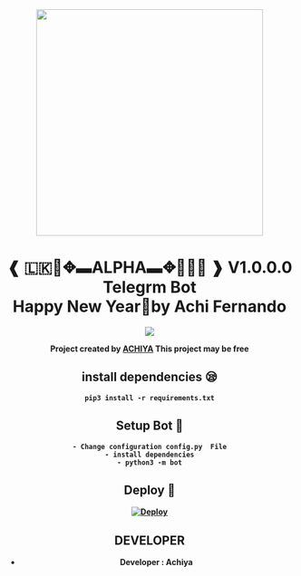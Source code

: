 
</a>          


</a>
<div align="center">
  <img border-radius: 15px src="https://telegra.ph/file/cd6032c65c27e0510ddad.jpg" width="400" height="400"/>
  <p align="center">
<h1 align="center"><b> ❰ 🇱🇰🔰✥▬ALPHA▬✥🔰🇱🇰 ❱ V1.0.0.0 Telegrm Bot  <b> <br>Happy New Year🎉by Achi Fernando
 </h1>

</p>
             
<p align="center">
  <img src="https://readme-typing-svg.herokuapp.com?color=F77676&center=true&vCenter=true&lines=Welcome+to+alpha+bot+GitHub+page">
</p>
<p align="center">
Project created by <a href="https://github.com/CTAchiya"> ACHIYA</a> This project may be free
    <br
       | © |
        owner |
    <br> 
</p>

    
## install dependencies 😪
    pip3 install -r requirements.txt


## Setup Bot 🤭
    - Change configuration config.py  File
    - install dependencies
    - python3 -m bot
    
## Deploy 🥺

[![Deploy](https://www.herokucdn.com/deploy/button.svg)](https://heroku.com/deploy?template=https://github.com/AchiyaCT/ALPHA-YOUTUBE-DOWNLOADER-TELEGRAM-BOT)

## DEVELOPER

- Developer : Achiya
